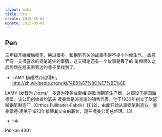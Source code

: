 ```yaml
---
layout: wiki
title: Pen
create: 2015-05-01
update: 2015-05-01
---
```


## Pen

三年级开始接触钢笔，换过很多，和钢笔有关的故事不得不提小时候生气，
故意弄弯一支很喜欢的钢笔笔尖的事情，这支钢笔还有一个故事是丢了的
笔帽很久之后居然在程玉家旁边的巷子里找到了。

- LAMY
杨耀然介绍得知。
http://zh.wikipedia.org/wiki/%E5%87%8C%E7%BE%8E

LAMY (发音为 /ˈlɑːmɪ/，多译为凌美或雷梅)是欧洲钢笔生产商，总部设于德国海德堡。该公司创始者约瑟夫·凌美曾是派克笔的销售代表，他于1930年创立了欧瑟斯钢笔制造厂（Orthos Fullhalter-Fabrik）[1][2]，由此开始从事钢笔制造业。曼弗雷德·凌美于1973年接替其父亲的职位，现任凌美公司总经理。[3]


- ink

Pelikan 4001


